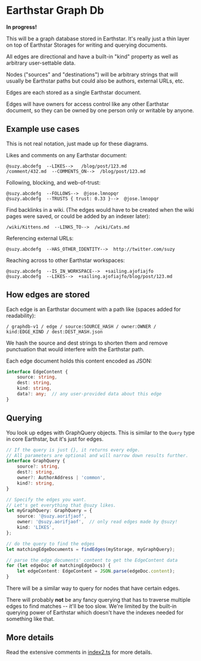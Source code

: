 # Earthstar Graph Db

**In progress!**

This will be a graph database stored in Earthstar.  It's really just a thin layer on top of Earthstar Storages for writing and querying documents.

All edges are directional and have a built-in "kind" property as well as arbitrary user-settable data.

Nodes ("sources" and "destinations") will be arbitrary strings that will usually be Earthstar paths but could also be authors, external URLs, etc.

Edges are each stored as a single Earthstar document.

Edges will have owners for access control like any other Earthstar document, so they can be owned by one person only or writable by anyone.

## Example use cases

This is not real notation, just made up for these diagrams.

Likes and comments on any Earthstar document:
```
@suzy.abcdefg  --LIKES-->   /blog/post/123.md
/comment/432.md  --COMMENTS_ON-->  /blog/post/123.md
```

Following, blocking, and web-of-trust:
```
@suzy.abcdefg  --FOLLOWS-->  @jose.lmnopqr
@suzy.abcdefg  --TRUSTS { trust: 0.33 }-->  @jose.lmnopqr
```

Find backlinks in a wiki.  (The edges would have to be created when the wiki pages were saved, or could be added by an indexer later):
```
/wiki/Kittens.md  --LINKS_TO-->  /wiki/Cats.md
```

Referencing external URLs:
```
@suzy.abcdefg  --HAS_OTHER_IDENTITY-->  http://twitter.com/suzy
```

Reaching across to other Earthstar workspaces:
```
@suzy.abcdefg  --IS_IN_WORKSPACE-->  +sailing.ajofiajfo
@suzy.abcdefg  --LIKES-->  +sailing.ajofiajfo/blog/post/123.md
```

## How edges are stored

Each edge is an Earthstar document with a path like (spaces added for readability):
```
/ graphdb-v1 / edge / source:SOURCE_HASH / owner:OWNER / kind:EDGE_KIND / dest:DEST_HASH.json
```

We hash the source and dest strings to shorten them and remove punctuation that would interfere with the Earthstar path.

Each edge document holds this content encoded as JSON:
```ts
interface EdgeContent {
    source: string,
    dest: string,
    kind: string,
    data?: any;  // any user-provided data about this edge
}
```

## Querying

You look up edges with GraphQuery objects.  This is similar to the `Query` type in core Earthstar, but it's just for edges.

```ts
// If the query is just {}, it returns every edge.
// All parameters are optional and will narrow down results further.
interface GraphQuery {
    source?: string,
    dest?: string,
    owner?: AuthorAddress | 'common',
    kind?: string,
}

// Specify the edges you want.
// Let's get everything that @suzy likes.
let myGraphQuery: GraphQuery = {
    source: '@suzy.aorifjaof',
    owner: '@suzy.aorifjaof',  // only read edges made by @suzy!
    kind: 'LIKES',
};

// do the query to find the edges
let matchingEdgeDocuments = findEdges(myStorage, myGraphQuery);

// parse the edge documents' content to get the EdgeContent data
for (let edgeDoc of matchingEdgeDocs) {
    let edgeContent: EdgeContent = JSON.parse(edgeDoc.content);
}
```

There will be a similar way to query for nodes that have certain edges.

There will probably **not** be any fancy querying that has to traverse multiple edges to find matches -- it'll be too slow.  We're limited by the built-in querying power of Earthstar which doesn't have the indexes needed for something like that.

## More details

Read the extensive comments in [index2.ts](https://github.com/earthstar-project/earthstar-graph-db/blob/main/src/index2.ts) for more details.
